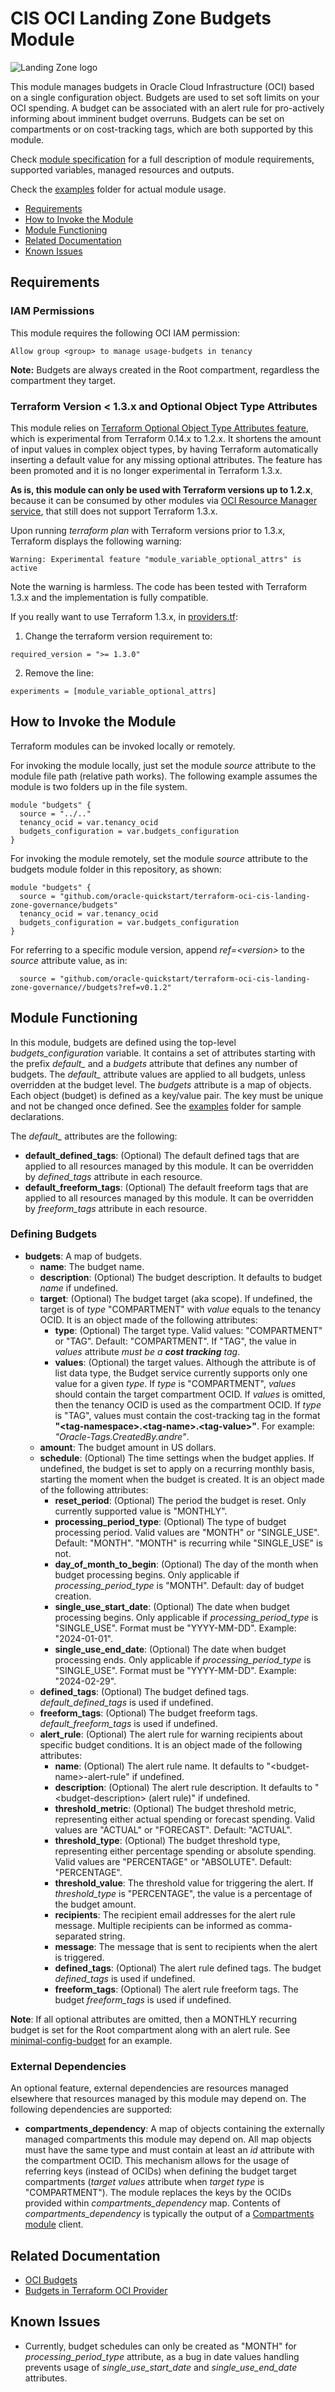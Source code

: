 # CIS OCI Landing Zone Budgets Module

![Landing Zone logo](../landing_zone_300.png)

This module manages budgets in Oracle Cloud Infrastructure (OCI) based on a single configuration object. Budgets are used to set soft limits on your OCI spending. A budget can be associated with an alert rule for pro-actively informing about imminent budget overruns. Budgets can be set on compartments or on cost-tracking tags, which are both supported by this module. 

Check [module specification](./SPEC.md) for a full description of module requirements, supported variables, managed resources and outputs.

Check the [examples](./examples/) folder for actual module usage.

- [Requirements](#requirements)
- [How to Invoke the Module](#invoke)
- [Module Functioning](#functioning)
- [Related Documentation](#related)
- [Known Issues](#issues)

## <a name="requirements">Requirements</a>
### IAM Permissions

This module requires the following OCI IAM permission:

```
Allow group <group> to manage usage-budgets in tenancy
```

**Note:** Budgets are always created in the Root compartment, regardless the compartment they target.

### Terraform Version < 1.3.x and Optional Object Type Attributes
This module relies on [Terraform Optional Object Type Attributes feature](https://developer.hashicorp.com/terraform/language/expressions/type-constraints#optional-object-type-attributes), which is experimental from Terraform 0.14.x to 1.2.x. It shortens the amount of input values in complex object types, by having Terraform automatically inserting a default value for any missing optional attributes. The feature has been promoted and it is no longer experimental in Terraform 1.3.x.

**As is, this module can only be used with Terraform versions up to 1.2.x**, because it can be consumed by other modules via [OCI Resource Manager service](https://docs.oracle.com/en-us/iaas/Content/ResourceManager/home.htm), that still does not support Terraform 1.3.x.

Upon running *terraform plan* with Terraform versions prior to 1.3.x, Terraform displays the following warning:
```
Warning: Experimental feature "module_variable_optional_attrs" is active
```

Note the warning is harmless. The code has been tested with Terraform 1.3.x and the implementation is fully compatible.

If you really want to use Terraform 1.3.x, in [providers.tf](./providers.tf):
1. Change the terraform version requirement to:
```
required_version = ">= 1.3.0"
```
2. Remove the line:
```
experiments = [module_variable_optional_attrs]
```
## <a name="invoke">How to Invoke the Module</a>

Terraform modules can be invoked locally or remotely. 

For invoking the module locally, just set the module *source* attribute to the module file path (relative path works). The following example assumes the module is two folders up in the file system.
```
module "budgets" {
  source = "../.."
  tenancy_ocid = var.tenancy_ocid
  budgets_configuration = var.budgets_configuration
}
```

For invoking the module remotely, set the module *source* attribute to the budgets module folder in this repository, as shown:
```
module "budgets" {
  source = "github.com/oracle-quickstart/terraform-oci-cis-landing-zone-governance/budgets"
  tenancy_ocid = var.tenancy_ocid
  budgets_configuration = var.budgets_configuration
}
```
For referring to a specific module version, append *ref=\<version\>* to the *source* attribute value, as in:
```
  source = "github.com/oracle-quickstart/terraform-oci-cis-landing-zone-governance//budgets?ref=v0.1.2"
```

## <a name="functioning">Module Functioning</a>

In this module, budgets are defined using the top-level *budgets_configuration* variable. It contains a set of attributes starting with the prefix *default_* and a *budgets* attribute that defines any number of budgets. The *default_* attribute values are applied to all budgets, unless overridden at the budget level. The *budgets* attribute is a map of objects. Each object (budget) is defined as a key/value pair. The key must be unique and not be changed once defined. See the [examples](./examples/) folder for sample declarations.

The *default_* attributes are the following:

- **default_defined_tags**: (Optional) The default defined tags that are applied to all resources managed by this module. It can be overridden by *defined_tags* attribute in each resource.
- **default_freeform_tags**: (Optional) The default freeform tags that are applied to all resources managed by this module. It can be overridden by *freeform_tags* attribute in each resource.

### Defining Budgets
- **budgets**: A map of budgets.
  - **name**: The budget name.             
  - **description**: (Optional) The budget description. It defaults to budget *name* if undefined.
  - **target**: (Optional) The budget target (aka scope). If undefined, the target is of *type* "COMPARTMENT" with *value* equals to the tenancy OCID. It is an object made of the following attributes:
    - **type**: (Optional) The target type. Valid values: "COMPARTMENT" or "TAG". Default: "COMPARTMENT". If "TAG", the value in *values* attribute *must be a **cost tracking** tag*.
    - **values**: (Optional) the target values. Although the attribute is of list data type, the Budget service currently supports only one value for a given *type*. If *type* is "COMPARTMENT", *values* should contain the target compartment OCID. If *values* is omitted, then the tenancy OCID is used as the compartment OCID. If *type* is "TAG", values must contain the cost-tracking tag in the format **"\<tag-namespace\>.\<tag-name\>.\<tag-value\>"**. For example: *"Oracle-Tags.CreatedBy.andre"*.  
  - **amount**: The budget amount in US dollars.
  - **schedule**: (Optional) The time settings when the budget applies. If undefined, the budget is set to apply on a recurring monthly basis, starting the moment when the budget is created. It is an object made of the following attributes:
    - **reset_period**: (Optional) The period the budget is reset. Only currently supported value is "MONTHLY".
    - **processing_period_type**: (Optional) The type of budget processing period. Valid values are "MONTH" or "SINGLE_USE". Default: "MONTH". "MONTH" is recurring while "SINGLE_USE" is not.
    - **day_of_month_to_begin**: (Optional) The day of the month when budget processing begins. Only applicable if *processing_period_type* is "MONTH". Default: day of budget creation.
    - **single_use_start_date**: (Optional) The date when budget processing begins. Only applicable if *processing_period_type* is "SINGLE_USE". Format must be "YYYY-MM-DD". Example: "2024-01-01".
    - **single_use_end_date**: (Optional) The date when budget processing ends. Only applicable if *processing_period_type* is "SINGLE_USE". Format must be "YYYY-MM-DD". Example: "2024-02-29".
  - **defined_tags**: (Optional) The budget defined tags. *default_defined_tags* is used if undefined.
  - **freeform_tags**: (Optional) The budget freeform tags. *default_freeform_tags* is used if undefined.
  - **alert_rule**: (Optional) The alert rule for warning recipients about specific budget conditions. It is an object made of the following attributes:
    - **name**: (Optional) The alert rule name. It defaults to "\<budget-name\>-alert-rule" if undefined.
    - **description**: (Optional) The alert rule description. It defaults to "\<budget-description\> (alert rule)" if undefined.
    - **threshold_metric**: (Optional) The budget threshold metric, representing either actual spending or forecast spending. Valid values are "ACTUAL" or "FORECAST". Default: "ACTUAL".
    - **threshold_type**: (Optional) The budget threshold type, representing either percentage spending or absolute spending.  Valid values are "PERCENTAGE" or "ABSOLUTE". Default: "PERCENTAGE".
    - **threshold_value**: The threshold value for triggering the alert. If *threshold_type* is "PERCENTAGE", the value is a percentage of the budget amount. 
    - **recipients**: The recipient email addresses for the alert rule message. Multiple recipients can be informed as comma-separated string.
    - **message**: The message that is sent to recipients when the alert is triggered.
    - **defined_tags**: (Optional) The alert rule defined tags. The budget *defined_tags* is used if undefined.
    - **freeform_tags**: (Optional) The alert rule freeform tags. The budget *freeform_tags* is used if undefined.

**Note**: If all optional attributes are omitted, then a MONTHLY recurring budget is set for the Root compartment along with an alert rule. See [minimal-config-budget](./examples/minimal-config-budget/) for an example.

### <a name="extdep">External Dependencies</a>

An optional feature, external dependencies are resources managed elsewhere that resources managed by this module may depend on. The following dependencies are supported:

- **compartments_dependency**: A map of objects containing the externally managed compartments this module may depend on. All map objects must have the same type and must contain at least an *id* attribute with the compartment OCID. This mechanism allows for the usage of referring keys (instead of OCIDs) when defining the budget target compartments (*target* *values* attribute when *target* *type* is "COMPARTMENT"). The module replaces the keys by the OCIDs provided within *compartments_dependency* map. Contents of *compartments_dependency* is typically the output of a [Compartments module](../compartments/) client.

## <a name="related">Related Documentation</a>
- [OCI Budgets](https://docs.oracle.com/en-us/iaas/Content/Billing/Concepts/budgetsoverview.htm)
- [Budgets in Terraform OCI Provider](https://registry.terraform.io/providers/oracle/oci/latest/docs/resources/budget_budget)

## <a name="issues">Known Issues</a>
- Currently, budget schedules can only be created as "MONTH" for *processing_period_type* attribute, as a bug in date values handling prevents usage of *single_use_start_date* and *single_use_end_date* attributes.